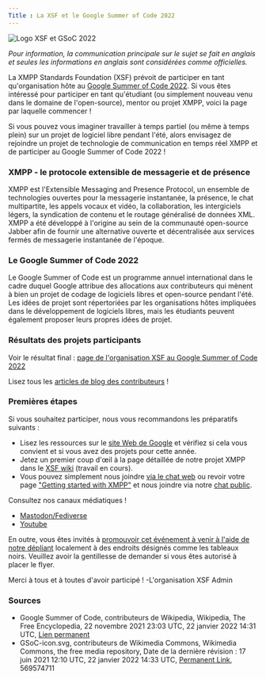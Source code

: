 ```yaml
---
Title : La XSF et le Google Summer of Code 2022
---
```


![Logo XSF et GSoC 2022](/images/logos/GSoC_2022_Logo.png)

_Pour information, la communication principale sur le sujet se fait en anglais et seules les informations en anglais sont considérées comme officielles._

La XMPP Standards Foundation (XSF) prévoit de participer en tant qu'organisation hôte au [Google Summer of Code 2022](https://summerofcode.withgoogle.com/).
Si vous êtes intéressé pour participer en tant qu'étudiant (ou simplement nouveau venu dans le domaine de l'open-source), mentor ou projet XMPP, voici la page par laquelle commencer !
 
Si vous pouvez vous imaginer travailler à temps partiel (ou même à temps plein) sur un projet de logiciel libre pendant l'été, alors envisagez de rejoindre un projet de technologie de communication en temps réel XMPP et de participer au Google Summer of Code 2022 !

### XMPP - le protocole extensible de messagerie et de présence

XMPP est l'Extensible Messaging and Presence Protocol, un ensemble de technologies ouvertes pour la messagerie instantanée, la présence, le chat multipartite, les appels vocaux et vidéo, la collaboration, les intergiciels légers, la syndication de contenu et le routage généralisé de données XML. XMPP a été développé à l'origine au sein de la communauté open-source Jabber afin de fournir une alternative ouverte et décentralisée aux services fermés de messagerie instantanée de l'époque.

### Le Google Summer of Code 2022

Le Google Summer of Code est un programme annuel international dans le cadre duquel Google attribue des allocations aux contributeurs qui mènent à bien un projet de codage de logiciels libres et open-source pendant l'été. Les idées de projet sont répertoriées par les organisations hôtes impliquées dans le développement de logiciels libres, mais les étudiants peuvent également proposer leurs propres idées de projet. 

### Résultats des projets participants

Voir le résultat final : [page de l'organisation XSF au Google Summer of Code 2022](https://summerofcode.withgoogle.com/archive/2022/organizations/xmpp-standards-foundation)

Lisez tous les [articles de blog des contributeurs](https://xmpp.org/2022/12/the-xmpp-newsletter-november-2022/#google-summer-of-code-2022) !

### Premières étapes

Si vous souhaitez participer, nous vous recommandons les préparatifs suivants :

- Lisez les ressources sur le [site Web de Google](https://summerofcode.withgoogle.com/help) et vérifiez si cela vous convient et si vous avez des projets pour cette année.
- Jetez un premier coup d'œil à la page détaillée de notre projet XMPP dans le [XSF wiki](https://wiki.xmpp.org/web/Google_Summer_of_Code_2022) (travail en cours).
- Vous pouvez simplement nous joindre [via le chat web](https://xmpp.org/chat#converse/room?jid=gsoc@muc.xmpp.org) ou revoir votre page ["Getting started with XMPP"](https://xmpp.org/getting-started/) et nous joindre via notre [chat public](xmpp:gsoc@muc.xmpp.org?join).

Consultez nos canaux médiatiques !

- [Mastodon/Fediverse](https://fosstodon.org/@xmpp/)
- [Youtube](https://www.youtube.com/c/XMPPStandardsFoundation)

En outre, vous êtes invités à [promouvoir cet événement à venir à l'aide de notre dépliant](/images/promo/Flyer_XMPP_GSoC2022_EN.pdf) localement à des endroits désignés comme les tableaux noirs. Veuillez avoir la gentillesse de demander si vous êtes autorisé à placer le flyer.

Merci à tous et à toutes d'avoir participé !
  -L'organisation XSF Admin

### Sources

- Google Summer of Code, contributeurs de Wikipedia, Wikipedia, The Free Encyclopedia, 22 novembre 2021 23:03 UTC, 22 janvier 2022 14:31 UTC, [Lien permanent](https://en.wikipedia.org/w/index.php?title=Google_Summer_of_Code&oldid=1056637774)
- GSoC-icon.svg, contributeurs de Wikimedia Commons, Wikimedia Commons, the free media repository, Date de la dernière révision : 17 juin 2021 12:10 UTC, 22 janvier 2022 14:33 UTC, [Permanent Link](https://commons.wikimedia.org/w/index.php?title=File:GSoC-icon.svg&oldid=569574711), 569574711
